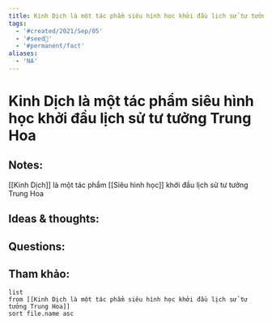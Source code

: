 ```yaml
---
title: Kinh Dịch là một tác phẩm siêu hình học khởi đầu lịch sử tư tưởng Trung Hoa
tags:
  - '#created/2021/Sep/05'
  - '#seed🥜'
  - '#permanent/fact'
aliases:
  - 'NA'
---
```

# Kinh Dịch là một tác phẩm siêu hình học khởi đầu lịch sử tư tưởng Trung Hoa

## Notes:
[[Kinh Dịch]] là một tác phẩm [[Siêu hình học]] khởi đầu lịch sử tư tưởng Trung Hoa

## Ideas & thoughts:

## Questions:


## Tham khảo:
```dataview
list
from [[Kinh Dịch là một tác phẩm siêu hình học khởi đầu lịch sử tư tưởng Trung Hoa]]
sort file.name asc
```